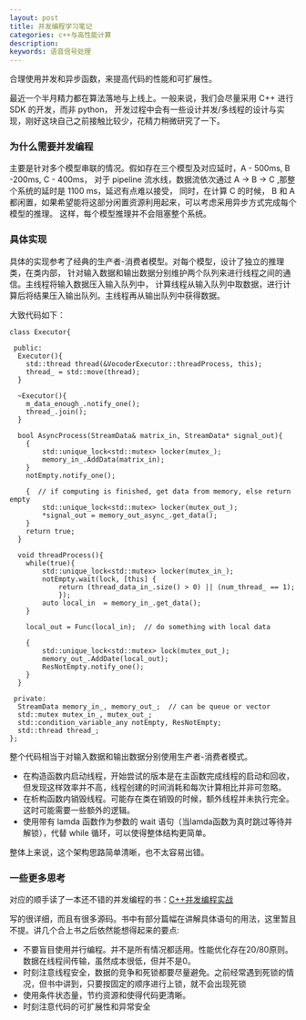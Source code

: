```yaml
---
layout: post
title: 并发编程学习笔记
categories: c++与高性能计算
description: 
keywords: 语音信号处理
---
```


合理使用并发和异步函数，来提高代码的性能和可扩展性。

最近一个半月精力都在算法落地与上线上。一般来说，我们会尽量采用 C++ 进行 SDK 的开发，而非 python，
开发过程中会有一些设计并发/多线程的设计与实现，刚好这块自己之前接触比较少，花精力稍微研究了一下。


### 为什么需要并发编程

主要是针对多个模型串联的情况。假如存在三个模型及对应延时，A - 500ms, B -200ms, C - 400ms，
对于 pipeline 流水线，数据流依次通过 A -> B -> C ,那整个系统的延时是 1100 ms，延迟有点难以接受，
同时，在计算 C 的时候， B 和 A 都闲置，如果希望能将这部分闲置资源利用起来，可以考虑采用异步方式完成每个模型的推理。
这样，每个模型推理并不会阻塞整个系统。

### 具体实现

具体的实现参考了经典的生产者-消费者模型。对每个模型，设计了独立的推理类，在类内部，
针对输入数据和输出数据分别维护两个队列来进行线程之间的通信。主线程将输入数据压入输入队列中，
计算线程从输入队列中取数据，进行计算后将结果压入输出队列。主线程再从输出队列中获得数据。

大致代码如下：

```text
class Executor{
 
 public:
  Executor(){
    std::thread thread(&VocoderExecutor::threadProcess, this);
    thread_ = std::move(thread);
  }

  ~Executor(){
    m_data_enough_.notify_one();
    thread_.join();  
  }

  bool AsyncProcess(StreamData& matrix_in, StreamData* signal_out){
    {
        std::unique_lock<std::mutex> locker(mutex_);
        memory_in_.AddData(matrix_in);
    }   
    notEmpty.notify_one();

    {  // if computing is finished, get data from memory, else return empty     
        std::unique_lock<std::mutex> locker(mutex_out_);
        *signal_out = memory_out_async_.get_data();
    }               
    return true;
  }

  void threadProcess(){
    while(true){
        std::unique_lock<std::mutex> locker(mutex_in_);
        notEmpty.wait(lock, [this] {
            return (thread_data_in_.size() > 0) || (num_thread_ == 1);
            });
        auto local_in  = memory_in_.get_data();        
    }
        
    local_out = Func(local_in);  // do something with local data
    
    {
        std::unique_lock<std::mutex> lock(mutex_out_);
        memory_out_.AddDate(local_out);
        ResNotEmpty.notify_one();
    }
  }

 private:  
  StreamData memory_in_, memory_out_;  // can be queue or vector
  std::mutex mutex_in_, mutex_out_;
  std::condition_variable_any notEmpty, ResNotEmpty;
  std::thread thread_; 
};
``` 

整个代码相当于对输入数据和输出数据分别使用生产者-消费者模式。

- 在构造函数内启动线程，开始尝试的版本是在主函数完成线程的启动和回收，但发现这样效率并不高，线程创建的时间消耗和每次计算相比并非可忽略。
- 在析构函数内销毁线程。可能存在类在销毁的时候，额外线程并未执行完全。这时可能需要一些额外的逻辑。
- 使用带有 lamda 函数作为参数的 wait 语句（当lamda函数为真时跳过等待并解锁），代替 while 循环，可以使得整体结构更简单。

整体上来说，这个架构思路简单清晰，也不太容易出错。

### 一些更多思考

对应的顺手读了一本还不错的并发编程的书：[C++并发编程实战](https://nj.gitbooks.io/c/content/content/about_cover_illustration/about_cover_illustration-chinese.html)

写的很详细，而且有很多源码。书中有部分篇幅在讲解具体语句的用法，这里暂且不提。讲几个合上书之后依然能想得起来的要点:

- 不要盲目使用并行编程。并不是所有情况都适用。性能优化存在20/80原则。数据在线程间传输，虽然成本很低，但并不是0。
- 时刻注意线程安全，数据的竞争和死锁都要尽量避免。之前经常遇到死锁的情况，但书中讲到，只要按固定的顺序进行上锁，就不会出现死锁
- 使用条件状态量，节约资源和使得代码更清晰。
- 时刻注意代码的可扩展性和异常安全

